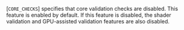 [`CORE_CHECKS`] specifies that core
validation checks are disabled.
This feature is enabled by default.
If this feature is disabled, the shader validation and GPU-assisted
validation features are also disabled.